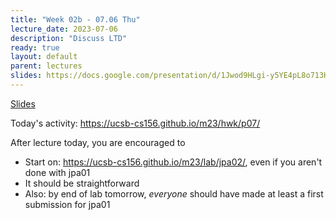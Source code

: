 ```yaml
---
title: "Week 02b - 07.06 Thu"
lecture_date: 2023-07-06
description: "Discuss LTD"
ready: true
layout: default
parent: lectures
slides: https://docs.google.com/presentation/d/1Jwod9HLgi-y5YE4pL8o713HvNRm78MQJaXwbFaTfq8Y/edit?usp=sharing
---
```


[Slides]({{page.slides}})


Today's activity: <https://ucsb-cs156.github.io/m23/hwk/p07/>

After lecture today, you are encouraged to

* Start on: <https://ucsb-cs156.github.io/m23/lab/jpa02/>, even if you aren't done with jpa01
* It should be straightforward
* Also: by end of lab tomorrow, *everyone* should have made at least a first submission for jpa01
  

